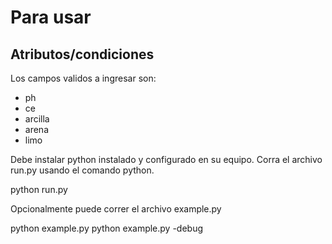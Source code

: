 # Para usar
## Atributos/condiciones

Los campos validos a ingresar son:
- ph
- ce
- arcilla
- arena
- limo

Debe instalar python instalado y configurado en su equipo.
Corra el archivo run.py usando el comando python.

python run.py

Opcionalmente puede correr el archivo example.py

python example.py
python example.py -debug